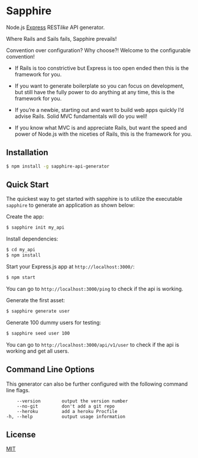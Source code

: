 # Sapphire

Node.js [Express](https://www.npmjs.com/package/express) REST*like* API generator.

Where Rails and Sails fails, Sapphire prevails!

Convention over configuration? Why choose?! Welcome to the configurable convention!

* If Rails is too constrictive but Express is too open ended then this is the framework for you.

* If you want to generate boilerplate so you can focus on development, but still have the fully power to do anything at any time, this is the framework for you.

* If you’re a newbie, starting out and want to build web apps quickly I’d advise Rails. Solid MVC fundamentals will do you well!

* If you know what MVC is and appreciate Rails, but want the speed and power of Node.js with the niceties of Rails, this is the framework for you.


<!-- need to set up the badges later WIP WIP WIP...
[![NPM Version][npm-image]][npm-url]
[![NPM Downloads][downloads-image]][downloads-url]
[![Linux Build][travis-image]][travis-url]
[![Windows Build][appveyor-image]][appveyor-url]
[![NPM](https://nodei.co/npm/<package>.png)](https://nodei.co/npm/<package>/) -->

## Installation

```sh
$ npm install -g sapphire-api-generator
```

## Quick Start

The quickest way to get started with sapphire is to utilize the executable `sapphire` to generate an application as shown below:

Create the app:

```bash
$ sapphire init my_api
```

Install dependencies:

```bash
$ cd my_api
$ npm install
```

Start your Express.js app at `http://localhost:3000/`:

```bash
$ npm start
```

You can go to `http://localhost:3000/ping` to check if the api is working.

Generate the first asset:

```bash
$ sapphire generate user
```

Generate 100 dummy users for testing:

```bash
$ sapphire seed user 100
```

You can go to `http://localhost:3000/api/v1/user` to check if the api is working and get all users.


## Command Line Options

This generator can also be further configured with the following command line flags.

        --version        output the version number
        --no-git         don't add a git repo
        --heroku         add a heroku Procfile
    -h, --help           output usage information

## License

[MIT](LICENSE)
